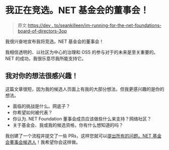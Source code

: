 # 我正在竞选。NET 基金会的董事会！

> 原文:[https://dev . to/seankilleen/im-running-for-the-net-foundations-board-of-directors-3op](https://dev.to/seankilleen/im-running-for-the-net-foundations-board-of-directors-3op)

我很兴奋地宣布我将竞选。NET 基金会的董事会！

我相信透明的、以社区为中心的治理和 OSS 的参与对于的未来是至关重要的。NET 的成功，我很乐意尽我所能支持它。

## [](#im-interested-in-your-thoughts)我对你的想法很感兴趣！

这篇文章很短，因为我的候选人页面上有我的大部分想法，但我更感兴趣的是你的想法。

*   面临的挑战是什么。网底子？
*   你希望如何被代表？
*   你认为. NET Foundation 董事会成员应该做些什么来支持？网络社区？
*   关于基金会、我或我的候选资格，你有什么想知道的吗？

我创建了一个流程并提交了一些 PRs，这样您就可以[提出所有的问题。NET 基金会董事会候选人](https://election.dotnetfoundation.org/questions)！我希望你会这样做。